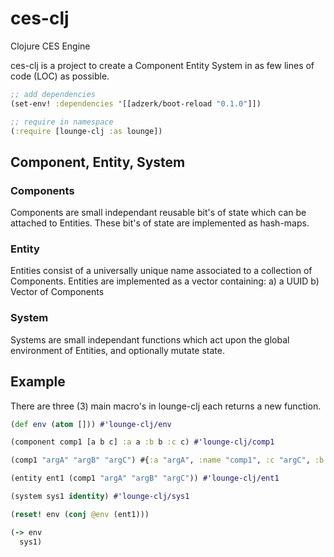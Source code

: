 # ces-clj
Clojure CES Engine

ces-clj is a project to create a Component Entity System in as few lines of code (LOC) as possible.

```clojure
;; add dependencies
(set-env! :dependencies '[[adzerk/boot-reload "0.1.0"]])

;; require in namespace
(:require [lounge-clj :as lounge])
```

## Component, Entity, System

### Components
Components are small independant reusable bit's of state which can be attached to Entities.
These bit's of state are implemented as hash-maps.

### Entity
Entities consist of a universally unique name associated to a collection of Components.
Entities are implemented as a vector containing:
   a) a UUID
   b) Vector of Components

### System
Systems are small independant functions which act upon the global environment of Entities,
and optionally mutate state.

## Example
There are three (3) main macro's in lounge-clj each returns a new function.

```clojure
(def env (atom [])) #'lounge-clj/env

(component comp1 [a b c] :a a :b b :c c) #'lounge-clj/comp1

(comp1 "argA" "argB" "argC") #{:a "argA", :name "comp1", :c "argC", :b "argB"}

(entity ent1 (comp1 "argA" "argB" "argC")) #'lounge-clj/ent1

(system sys1 identity) #'lounge-clj/sys1

(reset! env (conj @env (ent1)))

(-> env
  sys1)

```

